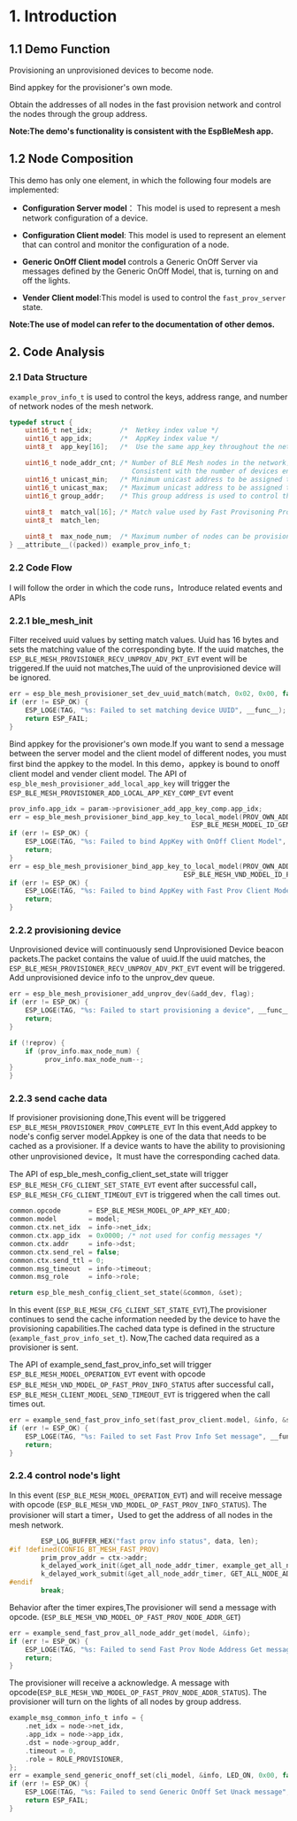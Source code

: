 # 1. Introduction
## 1.1 Demo Function
Provisioning an unprovisioned devices to become node.

Bind appkey for the provisioner's own mode.

Obtain the addresses of all nodes in the fast provision network and control the nodes through the group address.

**Note:The demo's functionality is consistent with the EspBleMesh app.**

## 1.2 Node Composition
This demo has only one element, in which the following four models are implemented:
- **Configuration Server model**： This model is used to represent a mesh network configuration of a device.
- **Configuration Client model**: This model is used to represent an element that can control and monitor the configuration of a node.
- **Generic OnOff Client model** controls a Generic OnOff Server via messages defined by the Generic OnOff Model, that is, turning on and off the lights.

- **Vender Client model**:This model is used to control the `fast_prov_server` state.

**Note:The use of model can refer to the documentation of other demos.**

## 2. Code Analysis
### 2.1  Data Structure
`example_prov_info_t` is used to control the keys, address range, and number of network nodes of the mesh network.
```c
typedef struct {
    uint16_t net_idx;       /*  Netkey index value */
    uint16_t app_idx;       /*  AppKey index value */
    uint8_t  app_key[16];   /*  Use the same app_key throughout the network*/

    uint16_t node_addr_cnt; /* Number of BLE Mesh nodes in the network，
                               Consistent with the number of devices entered by the app */
    uint16_t unicast_min;   /* Minimum unicast address to be assigned to the nodes in the network */
    uint16_t unicast_max;   /* Maximum unicast address to be assigned to the nodes in the network */
    uint16_t group_addr;    /* This group address is used to control the switch of all node lights 
                                                                                at the same time. */
    uint8_t  match_val[16]; /* Match value used by Fast Provisoning Provisioner */
    uint8_t  match_len;

    uint8_t  max_node_num;  /* Maximum number of nodes can be provisioned by the client */
} __attribute__((packed)) example_prov_info_t;
```
### 2.2  Code Flow
I will follow the order in which the code runs，Introduce related events and APIs

### 2.2.1 ble_mesh_init 

Filter received uuid values by setting match values. Uuid has 16 bytes and sets the matching value of the corresponding byte. If the uuid matches, the `ESP_BLE_MESH_PROVISIONER_RECV_UNPROV_ADV_PKT_EVT` event will be triggered.If the uuid not matches,The uuid of the unprovisioned device will be ignored.
```c
err = esp_ble_mesh_provisioner_set_dev_uuid_match(match, 0x02, 0x00, false);
if (err != ESP_OK) {
    ESP_LOGE(TAG, "%s: Failed to set matching device UUID", __func__);
    return ESP_FAIL;
}
```
Bind appkey for the provisioner's own mode.If you want to send a message between the server model and the client model of different nodes, you must first bind the appkey to the model.
In this demo，appkey is bound to onoff client model and vender client model.
The API of `esp_ble_mesh_provisioner_add_local_app_key` will trigger the `ESP_BLE_MESH_PROVISIONER_ADD_LOCAL_APP_KEY_COMP_EVT` event

```c
prov_info.app_idx = param->provisioner_add_app_key_comp.app_idx;
err = esp_ble_mesh_provisioner_bind_app_key_to_local_model(PROV_OWN_ADDR, prov_info.app_idx,
                                              ESP_BLE_MESH_MODEL_ID_GEN_ONOFF_CLI, CID_NVAL);
if (err != ESP_OK) {
    ESP_LOGE(TAG, "%s: Failed to bind AppKey with OnOff Client Model", __func__);
    return;
}
err = esp_ble_mesh_provisioner_bind_app_key_to_local_model(PROV_OWN_ADDR, prov_info.app_idx,
                                            ESP_BLE_MESH_VND_MODEL_ID_FAST_PROV_CLI, CID_ESP);
if (err != ESP_OK) {
    ESP_LOGE(TAG, "%s: Failed to bind AppKey with Fast Prov Client Model", __func__);
    return;
}
```
### 2.2.2 provisioning device
Unprovisioned device will continuously send Unprovisioned Device beacon packets.The packet contains the value of uuid.If the uuid matches, the `ESP_BLE_MESH_PROVISIONER_RECV_UNPROV_ADV_PKT_EVT` event will be triggered.
Add unprovisioned device info to the unprov_dev queue.
```c
err = esp_ble_mesh_provisioner_add_unprov_dev(&add_dev, flag);
if (err != ESP_OK) {
    ESP_LOGE(TAG, "%s: Failed to start provisioning a device", __func__);
    return;
}

if (!reprov) {
    if (prov_info.max_node_num) {
         prov_info.max_node_num--;
}
}
```
### 2.2.3 send cache data
If provisioner provisioning done,This event will be triggered `ESP_BLE_MESH_PROVISIONER_PROV_COMPLETE_EVT`
In this event,Add appkey to node's config server model.Appkey is one of the data that needs to be cached as a provisioner.
If a device wants to have the ability to provisioning other unprovisioned device，It must have the corresponding cached data.

The API of esp_ble_mesh_config_client_set_state will trigger `ESP_BLE_MESH_CFG_CLIENT_SET_STATE_EVT` event after successful call，`ESP_BLE_MESH_CFG_CLIENT_TIMEOUT_EVT` is triggered when the call times out.

```c
common.opcode       = ESP_BLE_MESH_MODEL_OP_APP_KEY_ADD;
common.model        = model;
common.ctx.net_idx  = info->net_idx;
common.ctx.app_idx  = 0x0000; /* not used for config messages */
common.ctx.addr     = info->dst;
common.ctx.send_rel = false;
common.ctx.send_ttl = 0;
common.msg_timeout  = info->timeout;
common.msg_role     = info->role;

return esp_ble_mesh_config_client_set_state(&common, &set);
```

In this event (`ESP_BLE_MESH_CFG_CLIENT_SET_STATE_EVT`),The provisioner continues to send the cache information needed by the device to have the provisioning capabilities.The cached data type is defined in the structure (`example_fast_prov_info_set_t`).
Now,The cached data required as a provisioner is sent.

The API of example_send_fast_prov_info_set will trigger `ESP_BLE_MESH_MODEL_OPERATION_EVT` event with opcode `ESP_BLE_MESH_VND_MODEL_OP_FAST_PROV_INFO_STATUS` after successful call，`ESP_BLE_MESH_CLIENT_MODEL_SEND_TIMEOUT_EVT` is triggered when the call times out.

```c
err = example_send_fast_prov_info_set(fast_prov_client.model, &info, &set);
if (err != ESP_OK) {
    ESP_LOGE(TAG, "%s: Failed to set Fast Prov Info Set message", __func__);
    return;
}
```
### 2.2.4 control node's light
In this event (`ESP_BLE_MESH_MODEL_OPERATION_EVT`) and will receive message with opcode (`ESP_BLE_MESH_VND_MODEL_OP_FAST_PROV_INFO_STATUS`).
The provisioner will start a timer，Used to get the address of all nodes in the mesh network.
```c
        ESP_LOG_BUFFER_HEX("fast prov info status", data, len);
#if !defined(CONFIG_BT_MESH_FAST_PROV)
        prim_prov_addr = ctx->addr;
        k_delayed_work_init(&get_all_node_addr_timer, example_get_all_node_addr);
        k_delayed_work_submit(&get_all_node_addr_timer, GET_ALL_NODE_ADDR_TIMEOUT);
#endif
        break;
```
Behavior after the timer expires,The provisioner will send a message with opcode. (`ESP_BLE_MESH_VND_MODEL_OP_FAST_PROV_NODE_ADDR_GET`)
```c
err = example_send_fast_prov_all_node_addr_get(model, &info);
if (err != ESP_OK) {
    ESP_LOGE(TAG, "%s: Failed to send Fast Prov Node Address Get message", __func__);
    return;
}
```

The provisioner will receive a acknowledge. A message with opcode(`ESP_BLE_MESH_VND_MODEL_OP_FAST_PROV_NODE_ADDR_STATUS`).
The provisioner will turn on the lights of all nodes by group address.

```c
example_msg_common_info_t info = {
    .net_idx = node->net_idx,
    .app_idx = node->app_idx,
    .dst = node->group_addr,
    .timeout = 0,
    .role = ROLE_PROVISIONER,
};
err = example_send_generic_onoff_set(cli_model, &info, LED_ON, 0x00, false);
if (err != ESP_OK) {
    ESP_LOGE(TAG, "%s: Failed to send Generic OnOff Set Unack message", __func__);
    return ESP_FAIL;
}
```
